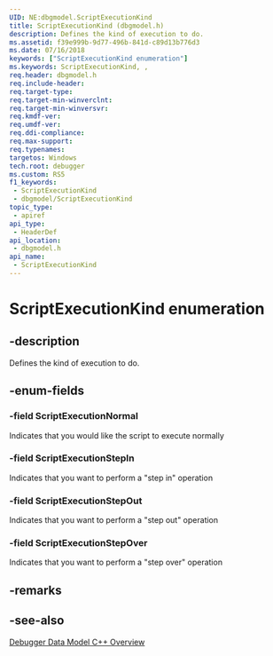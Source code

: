 ```yaml
---
UID: NE:dbgmodel.ScriptExecutionKind
title: ScriptExecutionKind (dbgmodel.h)
description: Defines the kind of execution to do.
ms.assetid: f39e999b-9d77-496b-841d-c89d13b776d3
ms.date: 07/16/2018
keywords: ["ScriptExecutionKind enumeration"]
ms.keywords: ScriptExecutionKind, ,
req.header: dbgmodel.h
req.include-header: 
req.target-type: 
req.target-min-winverclnt: 
req.target-min-winversvr: 
req.kmdf-ver: 
req.umdf-ver: 
req.ddi-compliance: 
req.max-support: 
req.typenames: 
targetos: Windows
tech.root: debugger
ms.custom: RS5
f1_keywords:
 - ScriptExecutionKind
 - dbgmodel/ScriptExecutionKind
topic_type:
 - apiref
api_type:
 - HeaderDef
api_location:
 - dbgmodel.h
api_name:
 - ScriptExecutionKind
---
```


# ScriptExecutionKind enumeration


## -description

Defines the kind of execution to do.

## -enum-fields

### -field ScriptExecutionNormal 

Indicates that you would like the script to execute normally

### -field ScriptExecutionStepIn 

Indicates that you want to perform a "step in" operation

### -field ScriptExecutionStepOut 

Indicates that you want to perform a "step out" operation

### -field ScriptExecutionStepOver 

Indicates that you want to perform a "step over" operation

## -remarks

## -see-also

[Debugger Data Model C++ Overview](https://docs.microsoft.com/windows-hardware/drivers/debugger/data-model-cpp-overview)

